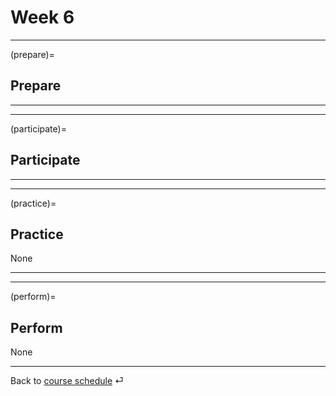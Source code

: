 # Week 6


---

(prepare)=
## Prepare



---

---


(participate)=
## Participate



---

---


(practice)=
## Practice


None


---

---

(perform)=
## Perform

None

---

Back to [course schedule](../docs/course-schedule.md) ⏎
